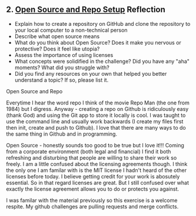 ## 2. [Open Source and Repo Setup](2_set_up_repo/readme.md) Reflection

* Explain how to create a repository on GitHub and clone the repository to your local computer to a non-technical person
* Describe what open source means
* What do you think about Open Source? Does it make you nervous or protective? Does it feel like utopia?
* Assess the importance of using licenses
* What concepts were solidified in the challenge? Did you have any "aha" moments? What did you struggle with?
* Did you find any resources on your own that helped you better understand a topic? If so, please list it.

Open Source and Repo

Everytime I hear the word repo I think of the movie Repo Man (the one from 1984) but I digress.  Anyway - creating a repo on Github is ridiculously easy (thank God) and using the Git app to store it locally is cool.  I was taught to use the command line and usually work backwards (I create my files first then init, create and push to Github). I love that there are many ways to do the same thing in Github and in programming. 

Open Source - honestly sounds too good to be true but I love it!!!  Coming from a corporate environment (both legal and financial) I find it both refreshing and disturbing that people are willing to share their work so freely.  I am a little confused about the licensing agreements though.  I think the only one I am familar with is the MIT license I hadn't heard of the other licenses before today.  I believe getting credit for your work is abosutely essential.  So in that regard licenses are great.  But I still confused over what exactly the license agreement allows you to do or protects you against.

I was familar with the material previously so this exercise is a welcome respite.  My github challenges are pulling requests and merge conflicts.


